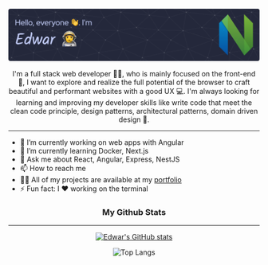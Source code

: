 ![Header](header.png)

<p align="center">
  I'm a full stack web developer 🧑‍💻, who is mainly focused on the front-end 💄, I want to explore and realize the full potential of the browser to craft beautiful and performant websites with a good UX 💻. I'm always looking for learning and improving my developer skills like write code that meet the clean code principle, design patterns, architectural patterns, domain driven design 👷.
</p>

<hr />

* 🔭 I’m currently working on web apps with Angular
* 🌱 I’m currently learning Docker, Next.js
* 💬 Ask me about React, Angular, Express, NestJS
* 📫 How to reach me
* 👨‍💻 All of my projects are available at my [portfolio](https://edwarmv.github.io/portfolio/)
* ⚡ Fun fact: I ❤️ working on the terminal

<h3 align="center">My Github Stats</h3>

<hr />

<div align="center">

  [![Edwar's GitHub stats](https://github-readme-stats.vercel.app/api?username=edwarmv&show_icons=true&theme=tokyonight)](https://github.com/anuraghazra/github-readme-stats)

  ![Top Langs](https://github-readme-stats.vercel.app/api/top-langs/?username=edwarmv&layout=compact&theme=tokyonight)

</div>
